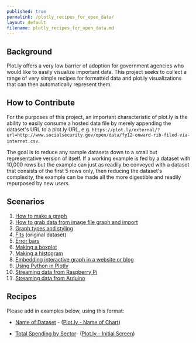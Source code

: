 ```yaml
---
published: true
permalink: /plotly_recipes_for_open_data/
layout: default
filename: plotly_recipes_for_open_data.md
---
```


  
## Background

Plot.ly offers a very low barrier of adoption for government agencies who would like to easily visualize important data.  This project seeks to collect a range of very simple recipes for formatted data and plot.ly visualizations that can then automatically represent them.  

## How to Contribute

For the purposes of this project, an important characteristic of plot.ly is the ability to easily consume a hosted data file by merely appending the dataset's URL to a plot.ly URL, e.g. `https://plot.ly/external/?url=http://www.socialsecurity.gov/open/data/fy12-onward-rib-filed-via-internet.csv`.    
  
The goal is to reduce any sample datasets down to a small but representative version of itself.  If a working example is fed by a dataset with 10,000 rows but the example can just as readily be conveyed with a dataset that consists of the first 5 rows only, then reducing the dataset's complexity, the example can be made all the more digestible and readily repurposed by new users.    


## Scenarios 

1. [How to make a graph](https://plot.ly/tutorial)
2. [How to grab data from image file graph and import](http://blog.plot.ly/post/70293893434/automatically-grab-data-from-an-image-with)
3. [Graph types and styling](https://plot.ly/styleandgraphtype)
4. [Fits](https://plot.ly/fits) (original dataset)
5. [Error bars](https://plot.ly/errorbars)
6. [Making a boxplot](https://plot.ly/boxplot)
7. [Making a histogram](http://plot.ly/histogram)
8. [Embedding interactive graph in a website or blog](http://www.instructables.com/id/Embedding-Interactive-Graphs-in-Blogs-and-Websites/)
9. [Using Python in Plotly](https://plot.ly/plotlyshell)
10. [Streaming data from Raspberry Pi](http://www.instructables.com/id/Streaming-Data-Visualization-Plotly-Raspberry-Pi/)
11. [Streaming data from Arduino](http://www.instructables.com/id/Plotly-Arduino-Data-Visualization/)


## Recipes

Please add in examples below, using this format:

* [Name of Dataset](http://www.example.com/dataset.csv) - ([Plot.ly - Name of  Chart](https://plot.ly/external/?url=http://www.example.com/dataset.csv))  

* [Total Spending by Sector](https://raw.github.com/gbinal/plotly-experiments/master/grid/total_spending.csv)- ([Plot.ly - Initial Screen](https://plot.ly/external/?url=https://raw.github.com/gbinal/plotly-experiments/master/grid/total_spending.csv))  



